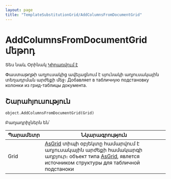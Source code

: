 ```yaml
---
layout: page
title: "TemplateSubstitutionGrid/AddColumnsFromDocumentGrid"
---
```


# AddColumnsFromDocumentGrid մեթոդ

Տես նաև Օրինակ [Կիրառվում է](../TemplateSubstitutionGrid.md)

Փաստաթղթի աղյուսակից ավելացնում է սյունակի աղյուսակային տեղադրման արժեքի մեջ։
Добавляет в табличную подстановку колонки из грид-таблицы документа.



## Շարահյուսություն


```as4x
object.AddColumnsFromDocumentGrid(Grid)
```
Բաղադրիչներն են՝


| Պարամետր | Նկարագրություն |
|--|--|
| Grid | [AsGrid](../AsGrid.html) տիպի օբյեկտը համարվում է աղյուսակային արժեքի համակարգի աղբյուր։ объект типа [AsGrid](../AsGrid.html), явлется источником структуры для табличной подстаноки |

